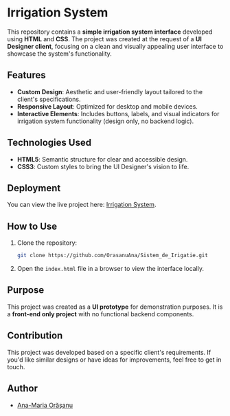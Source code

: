 # Irrigation System

This repository contains a **simple irrigation system interface** developed using **HTML** and **CSS**. The project was created at the request of a **UI Designer client**, focusing on a clean and visually appealing user interface to showcase the system's functionality.

## Features

- **Custom Design**: Aesthetic and user-friendly layout tailored to the client's specifications.
- **Responsive Layout**: Optimized for desktop and mobile devices.
- **Interactive Elements**: Includes buttons, labels, and visual indicators for irrigation system functionality (design only, no backend logic).

## Technologies Used

- **HTML5**: Semantic structure for clear and accessible design.
- **CSS3**: Custom styles to bring the UI Designer's vision to life.

## Deployment

You can view the live project here: [Irrigation System](https://orasanuana.github.io/Irrigation_System/).

## How to Use

1. Clone the repository:
   ```bash
   git clone https://github.com/OrasanuAna/Sistem_de_Irigatie.git
   ```
2. Open the `index.html` file in a browser to view the interface locally.

## Purpose

This project was created as a **UI prototype** for demonstration purposes. It is a **front-end only project** with no functional backend components.

## Contribution

This project was developed based on a specific client's requirements. If you'd like similar designs or have ideas for improvements, feel free to get in touch.

## Author

- [Ana-Maria Orășanu](https://github.com/OrasanuAna)
